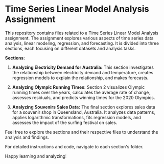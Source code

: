 # Time Series Linear Model Analysis Assignment

This repository contains files related to a Time Series Linear Model Analysis assignment. The assignment explores various aspects of time series data analysis, linear modeling, regression, and forecasting. It is divided into three sections, each focusing on different datasets and analysis tasks.

**Sections:**

1. **Analyzing Electricity Demand for Australia:** This section investigates the relationship between electricity demand and temperature, creates regression models to explain the relationship, and makes forecasts.

2. **Analyzing Olympic Running Times:** Section 2 visualizes Olympic running times over the years, calculates the average rate of change, assesses residuals, and predicts winning times for the 2020 Olympics.

3. **Analyzing Souvenirs Sales Data:** The final section explores sales data for a souvenir shop in Queensland, Australia. It analyzes data patterns, applies logarithmic transformations, fits regression models, and assesses the impact of the surfing festival on sales.

Feel free to explore the sections and their respective files to understand the analysis and findings.

For detailed instructions and code, navigate to each section's folder.

Happy learning and analyzing!
